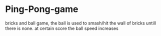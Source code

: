 # Ping-Pong-game
bricks and ball game, the ball is used to smash/hit the wall of bricks untill there is none. at certain score the ball speed increases
